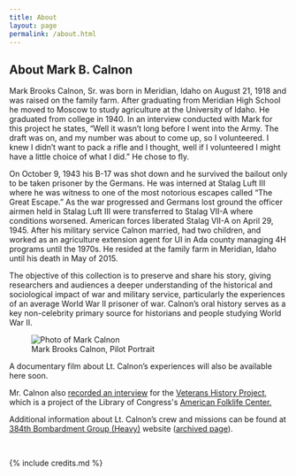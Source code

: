 ```yaml
---
title: About
layout: page
permalink: /about.html
---
```


<div class="row mt-5">
    <div class="col-md-8">
        <h2><strong>About Mark B. Calnon</strong></h2>
        <p class="pt-3">Mark Brooks Calnon, Sr. was born in Meridian, Idaho on August 21, 1918 and was raised on the family farm. After graduating from Meridian High School he moved to Moscow to study agriculture at the University of Idaho. He graduated from college in 1940. In an interview conducted with Mark for this project he states, “Well it wasn’t long before I went into the Army. The draft was on, and my number was about to come up, so I volunteered. I knew I didn’t want to pack a rifle and I thought, well if I volunteered I might have a little choice of what I did.” He chose to fly.</p>
        <p>On October 9, 1943 his B-17 was shot down and he survived the bailout only to be taken prisoner by the Germans. He was interned at Stalag Luft III where he was witness to one of the most notorious escapes called “The Great Escape.” As the war progressed and Germans lost ground the officer airmen held in Stalag Luft III were transferred to Stalag VII-A where conditions worsened. American forces liberated Stalag VII-A on April 29, 1945. After his military service Calnon married, had two children, and worked as an agriculture extension agent for UI in Ada county managing 4H programs until the 1970s. He resided at the family farm in Meridian, Idaho until his death in May of 2015.</p>
        <p>The objective of this collection is to preserve and share his story, giving researchers and audiences a deeper understanding of the historical and sociological impact of war and military service, particularly the experiences of an average World War II prisoner of war. Calnon’s oral history serves as a key non-celebrity primary source for historians and people studying World War II.</p>
    </div>
    <div class="col-md-4">
        <figure class="figure">
            <img class="figure-img img-fluid pt-5" alt="Photo of Mark Calnon" src="https://cdm17254.contentdm.oclc.org/digital/iiif/calnon/31/full/pct:50/0/default.jpg">
            <figcaption class="figure-caption text-center">Mark Brooks Calnon, Pilot Portrait</figcaption>
        </figure>
    </div>
    <div class="col-md-12">
        <p>A documentary film about Lt. Calnon’s experiences will also be available here soon.</p>
        <p>Mr. Calnon also <a href="https://www.youtube.com/watch?v=MN1UhBenH5Y&feature=youtu.be" target="_blank">recorded an interview</a> for the <a href="http://www.loc.gov/vets/" target="_blank">Veterans History Project</a>, which is a project of the Library of Congress's <a href="http://www.loc.gov/folklife/" target="_blank">American Folklife Center.</a></p>
        <p>Additional information about Lt. Calnon’s crew and missions can be found at <a href="http://384thbombgroup.com/_content/_pages/person.php?PersonKey=596" target="_blank">384th Bombardment Group (Heavy)</a> website (<a href="https://web.archive.org/web/20190108014240/http://384thbombgroup.com/_content/_pages/person.php?PersonKey=596" target="_blank">archived page</a>).</p>
    </div>
</div>

<br>

{% include credits.md %}
